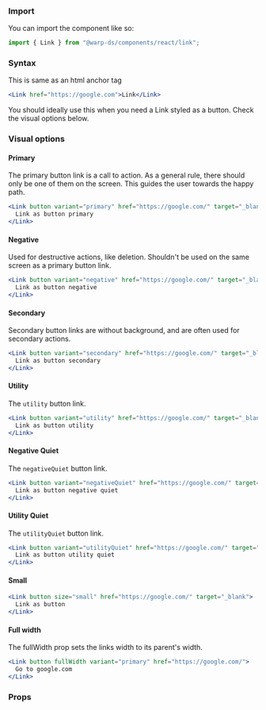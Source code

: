 ### Import

You can import the component like so:

```js
import { Link } from "@warp-ds/components/react/link";
```

### Syntax

This is same as an html anchor tag

```jsx example
<Link href="https://google.com">Link</Link>
```

You should ideally use this when you need a Link styled as a button. Check the visual options below.

### Visual options

#### Primary

The primary button link is a call to action. As a general rule, there should only be
one of them on the screen. This guides the user towards the happy path.

```jsx example
<Link button variant="primary" href="https://google.com/" target="_blank">
  Link as button primary
</Link>
```

#### Negative

Used for destructive actions, like deletion. Shouldn't be used on the same
screen as a primary button link.

```jsx example
<Link button variant="negative" href="https://google.com/" target="_blank">
  Link as button negative
</Link>
```

#### Secondary

Secondary button links are without background, and are often used for secondary actions.

```jsx example
<Link button variant="secondary" href="https://google.com/" target="_blank">
  Link as button secondary
</Link>
```

#### Utility

The `utility` button link.

```jsx example
<Link button variant="utility" href="https://google.com/" target="_blank">
  Link as button utility
</Link>
```

#### Negative Quiet

The `negativeQuiet` button link.

```jsx example
<Link button variant="negativeQuiet" href="https://google.com/" target="_blank">
  Link as button negative quiet
</Link>
```

#### Utility Quiet

The `utilityQuiet` button link.

```jsx example
<Link button variant="utilityQuiet" href="https://google.com/" target="_blank">
  Link as button utility quiet
</Link>
```

#### Small

```jsx example
<Link button size="small" href="https://google.com/" target="_blank">
  Link as button
</Link>
```

#### Full width

The fullWidth prop sets the links width to its parent's width.

```jsx example
<Link button fullWidth variant="primary" href="https://google.com/">
  Go to google.com
</Link>
```

### Props

<api-table type=react component="Link" />
